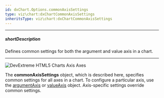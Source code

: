 ```yaml
---
id: dxChart.Options.commonAxisSettings
type: viz\chart:dxChartCommonAxisSettings
inheritsType: viz\chart:dxChartCommonAxisSettings
---
```

---
##### shortDescription
Defines common settings for both the argument and value axis in a chart.

---
![DevExtreme HTML5 Charts Axis Axes](/images/ChartJS/visual_elements/axes.png)

The **commonAxisSettings** object, which is described here, specifies common settings for all axes in a chart. To configure a particular axis, use the [argumentAxis](/api-reference/10%20UI%20Components/dxChart/1%20Configuration/argumentAxis '/Documentation/ApiReference/UI_Components/dxChart/Configuration/argumentAxis/') or [valueAxis](/api-reference/10%20UI%20Components/dxChart/1%20Configuration/valueAxis '/Documentation/ApiReference/UI_Components/dxChart/Configuration/valueAxis/') object. Axis-specific settings override common settings.